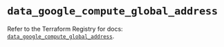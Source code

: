 # `data_google_compute_global_address`

Refer to the Terraform Registry for docs: [`data_google_compute_global_address`](https://registry.terraform.io/providers/hashicorp/google/6.7.0/docs/data-sources/compute_global_address).
